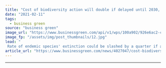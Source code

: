 ```yaml
---
title: "Cost of biodiversity action will double if delayed until 2030, researchers warn"
date: "2021-02-11"
tags: 
  - business green
source: "business green"
image_url: "https://www.businessgreen.com/api/v1/wps/100a902/926e6ac2-cf28-4f8d-b619-87f6a5a14760/4/iStock-1173825703-185x114.jpg"
image_fp: "/assets/img/post_thumbnails/12.jpg"
lead: "
 Rate of endemic species' extinction could be slashed by a quarter if action is taken now, but policy delays will make this outcome more difficult to achieve and twice as expensive, report warns ..."
article_url: "https://www.businessgreen.com/news/4027047/cost-biodiversity-action-double-delayed-2030-researchers-warn"
---
```


---
